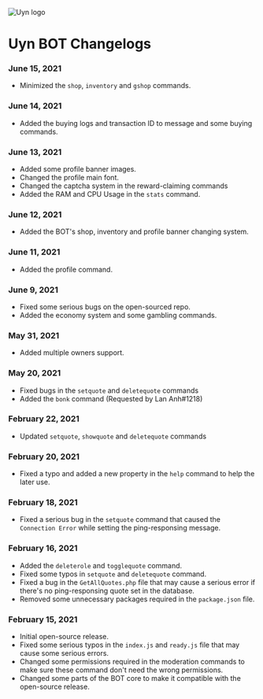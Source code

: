 ![Uyn logo](https://i.imgur.com/1UHPT0e.png)

# Uyn BOT Changelogs

### June 15, 2021
* Minimized the `shop`, `inventory` and `gshop` commands.

### June 14, 2021
* Added the buying logs and transaction ID to message and some buying commands.

### June 13, 2021
* Added some profile banner images.
* Changed the profile main font.
* Changed the captcha system in the reward-claiming commands
* Added the RAM and CPU Usage in the `stats` command.

### June 12, 2021
* Added the BOT's shop, inventory and profile banner changing system.

### June 11, 2021
* Added the profile command.

### June 9, 2021
* Fixed some serious bugs on the open-sourced repo.
* Added the economy system and some gambling commands.

### May 31, 2021
* Added multiple owners support.

### May 20, 2021
* Fixed bugs in the `setquote` and `deletequote` commands
* Added the `bonk` command (Requested by Lan Anh#1218)

### February 22, 2021
* Updated `setquote`, `showquote` and `deletequote` commands

### February 20, 2021

* Fixed a typo and added a new property in the `help` command to help the later use.

### February 18, 2021

* Fixed a serious bug in the `setquote` command that caused the `Connection Error` while setting the ping-responsing message.

### February 16, 2021

* Added the `deleterole` and `togglequote` command.
* Fixed some typos in `setquote` and `deletequote` command.
* Fixed a bug in the `GetAllQuotes.php` file that may cause a serious error if there's no ping-responsing quote set in the database.
* Removed some unnecessary packages required in the `package.json` file.

### February 15, 2021

* Initial open-source release.
* Fixed some serious typos in the `index.js` and `ready.js` file that may cause some serious errors.
* Changed some permissions required in the moderation commands to make sure these command don't need the wrong permissions.
* Changed some parts of the BOT core to make it compatible with the open-source release.